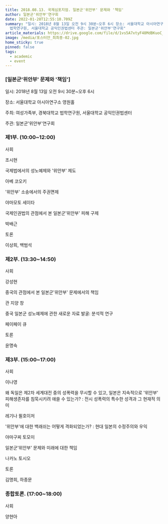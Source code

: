 ```yaml
---
title: 2018.08.13. 국제심포지엄. 일본군'위안부' 문제와 '책임'
author: 일본군'위안부'연구회
date: 2022-01-28T12:55:10.709Z
summary: "일시: 2018년 8월 13일 오전 9시 30분~오후 6시 장소: 서울대학교 아시아연구소 영원홀 주최: 여성가족부, 경북대학교
  법학연구원, 서울대학교 공익인권법센터 주관: 일본군'위안부'연구회"
article_materials: https://drive.google.com/file/d/1vs5A7xtyF48MdBKuoC_WZ7Auuim1f89V/view?usp=sharing
image: /media/포스터안_최최종-02.jpg
home_sticky: true
pinned: false
tags:
  - academic
  - event
---
```

### \[일본군'위안부' 문제와 '책임']

일시: 2018년 8월 13일 오전 9시 30분~오후 6시

장소: 서울대학교 아시아연구소 영원홀

주최: 여성가족부, 경북대학교 법학연구원, 서울대학교 공익인권법센터

주관: 일본군'위안부'연구회 



### 제1부. (10:00~12:00)

사회 

조시현 



국제법에서의 성노예제와 '위안부' 제도

아베 코오키

'위안부' 소송에서의 주권면제

야마모토 세이타 

국제인권법의 관점에서 본 일본군'위안부' 피해 구제

박배근 



토론

이상희, 백범석 



### 제2부. (13:30~14:50)

사회

강성현



중국의 관점에서 본 일본군'위안부' 문제에서의 책임

관 지양 창

중국 일본군 성노예제에 관한 새로운 자료 발굴: 분석적 연구

페이페이 큐



토론

윤명숙



### 제3부. (15:00~17:00)

사회

이나영



왜 독일은 제2차 세계대전 중의 성폭력을 무시할 수 있고, 일본은 지속적으로 '위안부' 피해생존자를 침묵시키려 애쓸 수 있는가? : 전시 성폭력의 특수한 성격과 그 현재적 의미

레기나 뮐호이저

'위안부'에 대한 백래쉬는 어떻게 격화되었는가? : 현대 일본의 수정주의와 우익

야마구찌 토모미

일본군'위안부' 문제와 미래에 대한 책임

나카노 토시오 



토론

김명희, 하종문



### 종합토론. (17:00~18:00)

사회

양현아